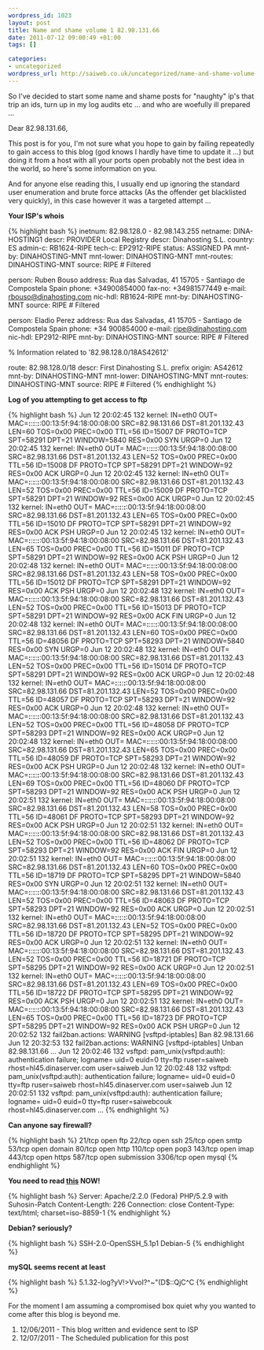 ```yaml
--- 
wordpress_id: 1023
layout: post
title: Name and shame volume 1 82.98.131.66
date: 2011-07-12 09:00:49 +01:00
tags: []

categories: 
- uncategorized
wordpress_url: http://saiweb.co.uk/uncategorized/name-and-shame-volume-1-82-98-131-66
---
```

So I've decided to start some name and shame posts for "naughty" ip's that trip an ids, turn up in my log audits etc ... and who are woefully ill prepared ...

Dear 82.98.131.66,

This post is for you, I'm not sure what you hope to gain by failing repeatedly to gain access to this blog (god knows I hardly have time to update it ...) but doing it from a host with all your ports open probably not the best idea in the world, so here's some information on you.

And for anyone else reading this, I usually end up ignoring the standard user enumeration and brute force attacks (As the offender get blacklisted very quickly), in this case however it was a targeted attempt ...


<strong>Your ISP's whois</strong>

{% highlight bash %}
inetnum:        82.98.128.0 - 82.98.143.255
netname:        DINA-HOSTING1
descr:          PROVIDER Local Registry
descr:          Dinahosting S.L.
country:        ES
admin-c:        RB1624-RIPE
tech-c:         EP2912-RIPE
status:         ASSIGNED PA
mnt-by:         DINAHOSTING-MNT
mnt-lower:      DINAHOSTING-MNT
mnt-routes:     DINAHOSTING-MNT
source:         RIPE # Filtered

person:         Ruben Bouso
address:        Rua das Salvadas, 41
                15705 - Santiago de Compostela
                Spain
phone:          +34900854000
fax-no:         +34981577449
e-mail:         rbouso@dinahosting.com
nic-hdl:        RB1624-RIPE
mnt-by:         DINAHOSTING-MNT
source:         RIPE # Filtered

person:         Eladio Perez
address:        Rua das Salvadas, 41
                15705 - Santiago de Compostela
                Spain
phone:          +34 900854000
e-mail:         ripe@dinahosting.com
nic-hdl:        EP2912-RIPE
mnt-by:         DINAHOSTING-MNT
source:         RIPE # Filtered

% Information related to '82.98.128.0/18AS42612'

route:           82.98.128.0/18
descr:           First Dinahosting S.L. prefix
origin:          AS42612
mnt-by:          DINAHOSTING-MNT
mnt-lower:       DINAHOSTING-MNT
mnt-routes:      DINAHOSTING-MNT
source:          RIPE # Filtered
{% endhighlight %}

<strong>Log of you attempting to get access to ftp</strong>

{% highlight bash %}
Jun 12 20:02:45 132 kernel: IN=eth0 OUT= MAC=**:**:**:**:**:**:00:13:5f:94:18:00:08:00 SRC=82.98.131.66 DST=81.201.132.43 LEN=60 TOS=0x00 PREC=0x00 TTL=56 ID=15007 DF PROTO=TCP SPT=58291 DPT=21 WINDOW=5840 RES=0x00 SYN URGP=0 
Jun 12 20:02:45 132 kernel: IN=eth0 OUT= MAC=**:**:**:**:**:**:00:13:5f:94:18:00:08:00 SRC=82.98.131.66 DST=81.201.132.43 LEN=52 TOS=0x00 PREC=0x00 TTL=56 ID=15008 DF PROTO=TCP SPT=58291 DPT=21 WINDOW=92 RES=0x00 ACK URGP=0 
Jun 12 20:02:45 132 kernel: IN=eth0 OUT= MAC=**:**:**:**:**:**:00:13:5f:94:18:00:08:00 SRC=82.98.131.66 DST=81.201.132.43 LEN=52 TOS=0x00 PREC=0x00 TTL=56 ID=15009 DF PROTO=TCP SPT=58291 DPT=21 WINDOW=92 RES=0x00 ACK URGP=0 
Jun 12 20:02:45 132 kernel: IN=eth0 OUT= MAC=**:**:**:**:**:**:00:13:5f:94:18:00:08:00 SRC=82.98.131.66 DST=81.201.132.43 LEN=65 TOS=0x00 PREC=0x00 TTL=56 ID=15010 DF PROTO=TCP SPT=58291 DPT=21 WINDOW=92 RES=0x00 ACK PSH URGP=0 
Jun 12 20:02:45 132 kernel: IN=eth0 OUT= MAC=**:**:**:**:**:**:00:13:5f:94:18:00:08:00 SRC=82.98.131.66 DST=81.201.132.43 LEN=65 TOS=0x00 PREC=0x00 TTL=56 ID=15011 DF PROTO=TCP SPT=58291 DPT=21 WINDOW=92 RES=0x00 ACK PSH URGP=0 
Jun 12 20:02:48 132 kernel: IN=eth0 OUT= MAC=**:**:**:**:**:**:00:13:5f:94:18:00:08:00 SRC=82.98.131.66 DST=81.201.132.43 LEN=58 TOS=0x00 PREC=0x00 TTL=56 ID=15012 DF PROTO=TCP SPT=58291 DPT=21 WINDOW=92 RES=0x00 ACK PSH URGP=0 
Jun 12 20:02:48 132 kernel: IN=eth0 OUT= MAC=**:**:**:**:**:**:00:13:5f:94:18:00:08:00 SRC=82.98.131.66 DST=81.201.132.43 LEN=52 TOS=0x00 PREC=0x00 TTL=56 ID=15013 DF PROTO=TCP SPT=58291 DPT=21 WINDOW=92 RES=0x00 ACK FIN URGP=0 
Jun 12 20:02:48 132 kernel: IN=eth0 OUT= MAC=**:**:**:**:**:**:00:13:5f:94:18:00:08:00 SRC=82.98.131.66 DST=81.201.132.43 LEN=60 TOS=0x00 PREC=0x00 TTL=56 ID=48056 DF PROTO=TCP SPT=58293 DPT=21 WINDOW=5840 RES=0x00 SYN URGP=0 
Jun 12 20:02:48 132 kernel: IN=eth0 OUT= MAC=**:**:**:**:**:**:00:13:5f:94:18:00:08:00 SRC=82.98.131.66 DST=81.201.132.43 LEN=52 TOS=0x00 PREC=0x00 TTL=56 ID=15014 DF PROTO=TCP SPT=58291 DPT=21 WINDOW=92 RES=0x00 ACK URGP=0 
Jun 12 20:02:48 132 kernel: IN=eth0 OUT= MAC=**:**:**:**:**:**:00:13:5f:94:18:00:08:00 SRC=82.98.131.66 DST=81.201.132.43 LEN=52 TOS=0x00 PREC=0x00 TTL=56 ID=48057 DF PROTO=TCP SPT=58293 DPT=21 WINDOW=92 RES=0x00 ACK URGP=0 
Jun 12 20:02:48 132 kernel: IN=eth0 OUT= MAC=**:**:**:**:**:**:00:13:5f:94:18:00:08:00 SRC=82.98.131.66 DST=81.201.132.43 LEN=52 TOS=0x00 PREC=0x00 TTL=56 ID=48058 DF PROTO=TCP SPT=58293 DPT=21 WINDOW=92 RES=0x00 ACK URGP=0 
Jun 12 20:02:48 132 kernel: IN=eth0 OUT= MAC=**:**:**:**:**:**:00:13:5f:94:18:00:08:00 SRC=82.98.131.66 DST=81.201.132.43 LEN=65 TOS=0x00 PREC=0x00 TTL=56 ID=48059 DF PROTO=TCP SPT=58293 DPT=21 WINDOW=92 RES=0x00 ACK PSH URGP=0 
Jun 12 20:02:48 132 kernel: IN=eth0 OUT= MAC=**:**:**:**:**:**:00:13:5f:94:18:00:08:00 SRC=82.98.131.66 DST=81.201.132.43 LEN=69 TOS=0x00 PREC=0x00 TTL=56 ID=48060 DF PROTO=TCP SPT=58293 DPT=21 WINDOW=92 RES=0x00 ACK PSH URGP=0 
Jun 12 20:02:51 132 kernel: IN=eth0 OUT= MAC=**:**:**:**:**:**:00:13:5f:94:18:00:08:00 SRC=82.98.131.66 DST=81.201.132.43 LEN=58 TOS=0x00 PREC=0x00 TTL=56 ID=48061 DF PROTO=TCP SPT=58293 DPT=21 WINDOW=92 RES=0x00 ACK PSH URGP=0 
Jun 12 20:02:51 132 kernel: IN=eth0 OUT= MAC=**:**:**:**:**:**:00:13:5f:94:18:00:08:00 SRC=82.98.131.66 DST=81.201.132.43 LEN=52 TOS=0x00 PREC=0x00 TTL=56 ID=48062 DF PROTO=TCP SPT=58293 DPT=21 WINDOW=92 RES=0x00 ACK FIN URGP=0 
Jun 12 20:02:51 132 kernel: IN=eth0 OUT= MAC=**:**:**:**:**:**:00:13:5f:94:18:00:08:00 SRC=82.98.131.66 DST=81.201.132.43 LEN=60 TOS=0x00 PREC=0x00 TTL=56 ID=18719 DF PROTO=TCP SPT=58295 DPT=21 WINDOW=5840 RES=0x00 SYN URGP=0 
Jun 12 20:02:51 132 kernel: IN=eth0 OUT= MAC=**:**:**:**:**:**:00:13:5f:94:18:00:08:00 SRC=82.98.131.66 DST=81.201.132.43 LEN=52 TOS=0x00 PREC=0x00 TTL=56 ID=48063 DF PROTO=TCP SPT=58293 DPT=21 WINDOW=92 RES=0x00 ACK URGP=0 
Jun 12 20:02:51 132 kernel: IN=eth0 OUT= MAC=**:**:**:**:**:**:00:13:5f:94:18:00:08:00 SRC=82.98.131.66 DST=81.201.132.43 LEN=52 TOS=0x00 PREC=0x00 TTL=56 ID=18720 DF PROTO=TCP SPT=58295 DPT=21 WINDOW=92 RES=0x00 ACK URGP=0 
Jun 12 20:02:51 132 kernel: IN=eth0 OUT= MAC=**:**:**:**:**:**:00:13:5f:94:18:00:08:00 SRC=82.98.131.66 DST=81.201.132.43 LEN=52 TOS=0x00 PREC=0x00 TTL=56 ID=18721 DF PROTO=TCP SPT=58295 DPT=21 WINDOW=92 RES=0x00 ACK URGP=0 
Jun 12 20:02:51 132 kernel: IN=eth0 OUT= MAC=**:**:**:**:**:**:00:13:5f:94:18:00:08:00 SRC=82.98.131.66 DST=81.201.132.43 LEN=69 TOS=0x00 PREC=0x00 TTL=56 ID=18722 DF PROTO=TCP SPT=58295 DPT=21 WINDOW=92 RES=0x00 ACK PSH URGP=0 
Jun 12 20:02:51 132 kernel: IN=eth0 OUT= MAC=**:**:**:**:**:**:00:13:5f:94:18:00:08:00 SRC=82.98.131.66 DST=81.201.132.43 LEN=65 TOS=0x00 PREC=0x00 TTL=56 ID=18723 DF PROTO=TCP SPT=58295 DPT=21 WINDOW=92 RES=0x00 ACK PSH URGP=0 
Jun 12 20:02:52 132 fail2ban.actions: WARNING [vsftpd-iptables] Ban 82.98.131.66
Jun 12 20:32:53 132 fail2ban.actions: WARNING [vsftpd-iptables] Unban 82.98.131.66
...
Jun 12 20:02:46 132 vsftpd: pam_unix(vsftpd:auth): authentication failure; logname= uid=0 euid=0 tty=ftp ruser=saiweb rhost=hl45.dinaserver.com  user=saiweb
Jun 12 20:02:48 132 vsftpd: pam_unix(vsftpd:auth): authentication failure; logname= uid=0 euid=0 tty=ftp ruser=saiweb rhost=hl45.dinaserver.com  user=saiweb
Jun 12 20:02:51 132 vsftpd: pam_unix(vsftpd:auth): authentication failure; logname= uid=0 euid=0 tty=ftp ruser=saiwebcouk rhost=hl45.dinaserver.com 
...
{% endhighlight %}

<strong>Can anyone say firewall?</strong>

{% highlight bash %}
21/tcp   open  ftp
22/tcp   open  ssh
25/tcp   open  smtp
53/tcp   open  domain
80/tcp   open  http
110/tcp  open  pop3
143/tcp  open  imap
443/tcp  open  https
587/tcp  open  submission
3306/tcp open  mysql
{% endhighlight %}

<strong>You need to read <a href="http://www.saiweb.co.uk/security/cloaking-your-web-apps-the-hooded-apache">this</a> NOW!</strong>

{% highlight bash %}
Server: Apache/2.2.0 (Fedora) PHP/5.2.9 with Suhosin-Patch
Content-Length: 226
Connection: close
Content-Type: text/html; charset=iso-8859-1
{% endhighlight %}

<strong>Debian? seriously?</strong>

{% highlight bash %}
SSH-2.0-OpenSSH_5.1p1 Debian-5
{% endhighlight %}

<strong>mySQL seems recent at least</strong>

{% highlight bash %}
5.1.32-log?yV!>VvoI?^~"(D\$::QjC^C
{% endhighlight %}


For the moment I am assuming a compromised box quiet why you wanted to come after this blog is beyond me.

<ol>
	<li>12/06/2011 - This blog written and evidence sent to ISP</li>
	<li>12/07/2011 - The Scheduled publication for this post</li>
</ol>


